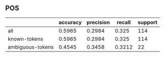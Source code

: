 
## POS

|                  | accuracy | precision | recall | support |
|------------------|----------|-----------|--------|---------|
| all              | 0.5965   | 0.2984    | 0.325  | 114     |
| known-tokens     | 0.5965   | 0.2984    | 0.325  | 114     |
| ambiguous-tokens | 0.4545   | 0.3458    | 0.3212 | 22      |

